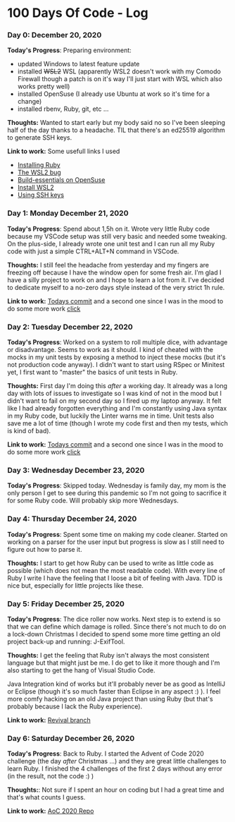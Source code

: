 # 100 Days Of Code - Log

### Day 0: December 20, 2020


**Today's Progress**: Preparing environment: 
* updated Windows to latest feature update
* installed ~~WSL2~~ WSL (apparently WSL2 doesn't work with my Comodo Firewall though a patch is on it's way I'll just start with WSL which also works pretty well)
* installed OpenSuse (I already use Ubuntu at work so it's time for a change)
* installed rbenv, Ruby, git, etc ...

**Thoughts:** Wanted to start early but my body said no so I've been sleeping half of the day thanks to a headache. TIL that there's an ed25519 algorithm to generate SSH keys.

**Link to work:**  Some usefull links I used
* [Installing Ruby](https://www.digitalocean.com/community/tutorials/how-to-install-ruby-on-rails-with-rbenv-on-ubuntu-18-04)
* [The WSL2 bug](https://forums.comodo.com/bug-reports-cis/ethernet-adapter-vethernet-wsl-cant-create-with-installed-comodo-t125940.0.html)
* [Build-essentials on OpenSuse](https://forums.opensuse.org/showthread.php/413553-Build-Essential)
* [Install WSL2](https://www.windowscentral.com/how-install-wsl2-windows-10)
* [Using SSH keys](https://docs.github.com/en/free-pro-team@latest/github/authenticating-to-github/generating-a-new-ssh-key-and-adding-it-to-the-ssh-agent)

### Day 1: Monday December 21, 2020

**Today's Progress**: Spend about 1,5h on it. Wrote very little Ruby code because my VSCode setup was still very basic and needed some tweaking. On the plus-side, I already wrote one unit test and I can run all my Ruby code with just a simple CTRL+ALT+N command in VSCode.

**Thoughts:** I still feel the headache from yesterday and my fingers are freezing off because I have the window open for some fresh air. I'm glad I have a silly project to work on and I hope to learn a lot from it. I've decided to dedicate myself to a no-zero days style instead of the very strict 1h rule.

**Link to work:**  [Todays commit](https://github.com/PW999/5e-dice-roller/commit/b7c398960be6fd8e16cede079e0db5b5f2ac287c) and a second one since I was in the mood to do some more work [click](https://github.com/PW999/5e-dice-roller/commit/7f436204bb3eaa20804e8460617919419e18e196)

### Day 2: Tuesday December 22, 2020

**Today's Progress**: Worked on a system to roll multiple dice, with advantage or disadvantage. Seems to work as it should. I kind of cheated with the mocks in my unit tests by exposing a method to inject these mocks (but it's not production code anyway). I didn't want to start using RSpec or Minitest yet, I first want to "master" the basics of unit tests in Ruby.

**Thoughts:** First day I'm doing this _after_ a working day. It already was a long day with lots of issues to investigate so I was kind of not in the mood but I didn't want to fail on my second day so I fired up my laptop anyway. It felt like I had already forgotten everything and I'm constantly using Java syntax in my Ruby code, but luckily the Linter warns me in time. Unit tests also save me a lot of time (though I wrote my code first and then my tests, which is kind of bad).

**Link to work:**  [Todays commit](https://github.com/PW999/5e-dice-roller/commit/b7c398960be6fd8e16cede079e0db5b5f2ac287c) and a second one since I was in the mood to do some more work [click](https://github.com/PW999/5e-dice-roller/commit/7f436204bb3eaa20804e8460617919419e18e196)

### Day 3: Wednesday December 23, 2020

**Today's Progress**: Skipped today. Wednesday is family day, my mom is the only person I get to see during this pandemic so I'm not going to sacrifice it for some Ruby code. Will probably skip more Wednesdays.

### Day 4: Thursday December 24, 2020

**Today's Progress**: Spent some time on making my code cleaner. Started on working on a parser for the user input but progress is slow as I still need to figure out how to parse it.

**Thoughts:** I start to get how Ruby can be used to write as little code as possible (which does not mean the most readable code). With every line of Ruby I write I have the feeling that I loose a bit of feeling with Java. TDD is nice but, especially for little projects like these.

### Day 5: Friday December 25, 2020

**Today's Progress**: The dice roller now works. Next step is to extend is so that we can define which damage is rolled. Since there's not much to do on a lock-down Christmas I decided to spend some more time getting an old project back-up and running: J-ExifTool.

**Thoughts:** I get the feeling that Ruby isn't always the most consistent language but that might just be me. I do get to like it more though and I'm also starting to get the hang of Visual Studio Code.

Java Integration kind of works but it'll probably never be as good as IntelliJ or Eclipse (though it's so much faster than Eclipse in any aspect :) ). I feel more comfy hacking on an old Java project than using Ruby (but that's probably because I lack the Ruby experience).

**Link to work:** [Revival branch](https://bitbucket.org/P_W999/j-exiftool/branches/compare/feature/21..)

### Day 6: Saturday December 26, 2020
**Today's Progress**: Back to Ruby. I started the Advent of Code 2020 challenge (the day _after_ Christmas ...) and they are great little challenges to learn Ruby. I finished the 4 challenges of the first 2 days without any error (in the result, not the code :) )

**Thoughts:**: Not sure if I spent an hour on coding but I had a great time and that's what counts I guess.

**Link to work:** [AoC 2020 Repo](https://github.com/PW999/AoC2020/)